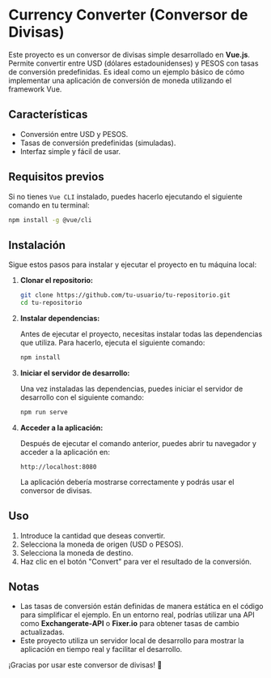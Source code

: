 
# Currency Converter (Conversor de Divisas)

Este proyecto es un conversor de divisas simple desarrollado en **Vue.js**. Permite convertir entre USD (dólares estadounidenses) y PESOS con tasas de conversión predefinidas. Es ideal como un ejemplo básico de cómo implementar una aplicación de conversión de moneda utilizando el framework Vue.

## Características

- Conversión entre USD y PESOS.
- Tasas de conversión predefinidas (simuladas).
- Interfaz simple y fácil de usar.
  
## Requisitos previos

Si no tienes `Vue CLI` instalado, puedes hacerlo ejecutando el siguiente comando en tu terminal:

```bash
npm install -g @vue/cli
```

## Instalación

Sigue estos pasos para instalar y ejecutar el proyecto en tu máquina local:

1. **Clonar el repositorio:**

   ```bash
   git clone https://github.com/tu-usuario/tu-repositorio.git
   cd tu-repositorio
   ```

2. **Instalar dependencias:**

   Antes de ejecutar el proyecto, necesitas instalar todas las dependencias que utiliza. Para hacerlo, ejecuta el siguiente comando:

   ```bash
   npm install
   ```

3. **Iniciar el servidor de desarrollo:**

   Una vez instaladas las dependencias, puedes iniciar el servidor de desarrollo con el siguiente comando:

   ```bash
   npm run serve
   ```

4. **Acceder a la aplicación:**

   Después de ejecutar el comando anterior, puedes abrir tu navegador y acceder a la aplicación en:

   ```
   http://localhost:8080
   ```

   La aplicación debería mostrarse correctamente y podrás usar el conversor de divisas.

## Uso

1. Introduce la cantidad que deseas convertir.
2. Selecciona la moneda de origen (USD o PESOS).
3. Selecciona la moneda de destino.
4. Haz clic en el botón "Convert" para ver el resultado de la conversión.


## Notas

- Las tasas de conversión están definidas de manera estática en el código para simplificar el ejemplo. En un entorno real, podrías utilizar una API como **Exchangerate-API** o **Fixer.io** para obtener tasas de cambio actualizadas.
- Este proyecto utiliza un servidor local de desarrollo para mostrar la aplicación en tiempo real y facilitar el desarrollo.

¡Gracias por usar este conversor de divisas! 🎉
